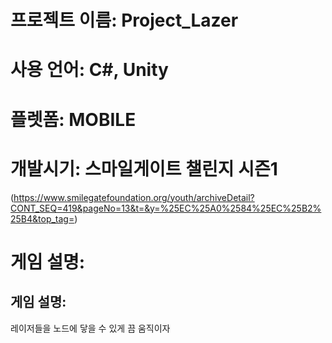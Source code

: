 # 프로젝트 이름: Project_Lazer

# 사용 언어: C#, Unity 

# 플렛폼: MOBILE

# 개발시기: 스마일게이트 챌린지 시즌1
(https://www.smilegatefoundation.org/youth/archiveDetail?CONT_SEQ=419&pageNo=13&t=&y=%25EC%25A0%2584%25EC%25B2%25B4&top_tag=)

# 게임 설명:

## 게임 설명:

레이저들을 노드에 닿을 수 있게 끔 움직이자

